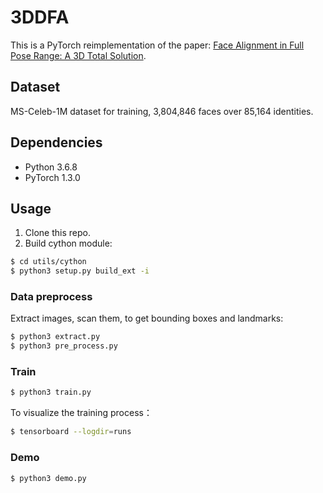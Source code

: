 # 3DDFA
This is a PyTorch reimplementation of the paper: [Face Alignment in Full Pose Range: A 3D Total Solution](https://arxiv.org/abs/1804.01005). 

## Dataset

MS-Celeb-1M dataset for training, 3,804,846 faces over 85,164 identities.


## Dependencies
- Python 3.6.8
- PyTorch 1.3.0

## Usage

1. Clone this repo.
2. Build cython module:
```bash
$ cd utils/cython
$ python3 setup.py build_ext -i
```

### Data preprocess
Extract images, scan them, to get bounding boxes and landmarks:
```bash
$ python3 extract.py
$ python3 pre_process.py
```

### Train
```bash
$ python3 train.py
```

To visualize the training process：
```bash
$ tensorboard --logdir=runs
```

### Demo
```bash
$ python3 demo.py
```

